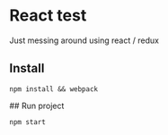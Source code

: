 # React test

Just messing around using react / redux

## Install 
```
npm install && webpack
```
## Run project
```
npm start 
```
